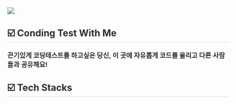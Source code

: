<div>
    <img src="https://capsule-render.vercel.app/api?type=wave&color=auto&height=180&text=Coding%20Test%20With%20Me&animation=fadeIn&fontColor=000000&fontSize=60" />
</div>
<div> 
    <h2 style="border-bottom: 1px solid #d8dee4; color: #282d33;"> ☑️ Conding Test With Me </h2>  
    <div style="font-weight: 700; font-size: 15px; color: #282d33;"> 끈기있게 코딩테스트를 하고싶은 당신, 이 곳에 자유롭게 코드를 올리고 다른 사람들과 공유해요! </div> 
</div>
<div>
    <h2 style="border-bottom: 1px solid #d8dee4; color: #282d33;"> ☑️ Tech Stacks </h2> <br> 
    <div style="margin: 0 auto;"> </div>
</div>

